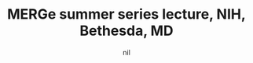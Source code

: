 ---
title: "MERGe summer series lecture, NIH, Bethesda, MD"
project_id: 
date: nil
conference_id: ""
presenters:
   - peter_bandettini
summary: "<p>MERGe summer series lecture, NIH, Bethesda, MD</p>"
file: /assets/presentations/T228.ppt
filename: T228.ppt
layout: presentation
---